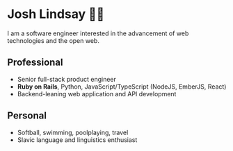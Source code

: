# Josh Lindsay ✊🏾

I am a software engineer interested in the advancement of web technologies and the open web.


## Professional

- Senior full-stack product engineer
- **Ruby on Rails**, Python, JavaScript/TypeScript (NodeJS, EmberJS, React)
- Backend-leaning web application and API development


## Personal

- Softball, swimming, poolplaying, travel
- Slavic language and linguistics enthusiast
